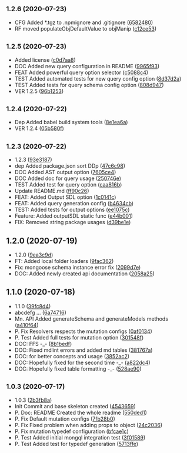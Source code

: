 ## <small>1.2.6 (2020-07-23)</small>

* CFG Added *.tgz to .npmignore and .gitignore ([6582480](https://github.com/Devorein/mongql/commit/6582480))
* RF moved populateObjDefaultValue to objManip ([c12ce53](https://github.com/Devorein/mongql/commit/c12ce53))

## <small>1.2.5 (2020-07-23)</small>

* Added license ([c0d7aa8](https://github.com/Devorein/mongql/commit/c0d7aa8))
* DOC Added new query configuration in README ([9965f93](https://github.com/Devorein/mongql/commit/9965f93))
* FEAT Added powerful query option selector ([c5088c4](https://github.com/Devorein/mongql/commit/c5088c4))
* TEST Added automated tests for new query config option ([8d37d2a](https://github.com/Devorein/mongql/commit/8d37d2a))
* TEST Added tests for query schema config option ([808d947](https://github.com/Devorein/mongql/commit/808d947))
* VER 1.2.5 ([96b1253](https://github.com/Devorein/mongql/commit/96b1253))

## <small>1.2.4 (2020-07-22)</small>

* Dep Added babel build system tools ([8e1ea6a](https://github.com/Devorein/mongql/commit/8e1ea6a))
* VER 1.2.4 ([05b580f](https://github.com/Devorein/mongql/commit/05b580f))

## <small>1.2.3 (2020-07-22)</small>

* 1.2.3 ([93e3187](https://github.com/Devorein/mongql/commit/93e3187))
* dep Added package.json sort DDp ([47c6c98](https://github.com/Devorein/mongql/commit/47c6c98))
* DOC Added AST output option ([7605ce4](https://github.com/Devorein/mongql/commit/7605ce4))
* DOC Added doc for query usage ([250746e](https://github.com/Devorein/mongql/commit/250746e))
* TEST Added test for query option ([caa816b](https://github.com/Devorein/mongql/commit/caa816b))
* Update README.md ([ff90c26](https://github.com/Devorein/mongql/commit/ff90c26))
* FEAT: Added Output SDL option ([1c0141c](https://github.com/Devorein/mongql/commit/1c0141c))
* FEAT: Added query generation config ([b4634cb](https://github.com/Devorein/mongql/commit/b4634cb))
* TEST: Added tests for output options ([ee1075c](https://github.com/Devorein/mongql/commit/ee1075c))
* Feature: Added outputSDL static func ([e44b001](https://github.com/Devorein/mongql/commit/e44b001))
* FIX: Removed string package usages ([d39be1e](https://github.com/Devorein/mongql/commit/d39be1e))

## 1.2.0 (2020-07-19)

* 1.2.0 ([9ea3c9d](https://github.com/Devorein/mongql/commit/9ea3c9d))
* FT: Added local folder loaders ([9fac362](https://github.com/Devorein/mongql/commit/9fac362))
* Fix: mongoose schema instance error fix ([2099d7e](https://github.com/Devorein/mongql/commit/2099d7e))
* DOC: Added newly created api documentation ([2058a25](https://github.com/Devorein/mongql/commit/2058a25))

## 1.1.0 (2020-07-18)

* 1.1.0 ([39fc8d4](https://github.com/Devorein/mongql/commit/39fc8d4))
* abcdefg ... ([6a74716](https://github.com/Devorein/mongql/commit/6a74716))
* Mn. API Added generateSchema and generateModels methods ([a410f64](https://github.com/Devorein/mongql/commit/a410f64))
* P. Fix Resolvers respects the mutation configs ([0af0134](https://github.com/Devorein/mongql/commit/0af0134))
* P. Test Added full tests for mutation option ([301548f](https://github.com/Devorein/mongql/commit/301548f))
* DOC: FFS -_- ([8b1bedf](https://github.com/Devorein/mongql/commit/8b1bedf))
* DOC: Fixed mdlint errors and added md tables ([381767a](https://github.com/Devorein/mongql/commit/381767a))
* DOC: for better concepts and usage ([3852ac2](https://github.com/Devorein/mongql/commit/3852ac2))
* DOC: Hopefully fixed for the second time -_- ([a822dc4](https://github.com/Devorein/mongql/commit/a822dc4))
* DOC: Hopefully fixed table formatting -_- ([528ae90](https://github.com/Devorein/mongql/commit/528ae90))

## <small>1.0.3 (2020-07-17)</small>

* 1.0.3 ([2b3fb8a](https://github.com/Devorein/mongql/commit/2b3fb8a))
* Init Commit and base skeleton created ([4543659](https://github.com/Devorein/mongql/commit/4543659))
* P. Doc: README Created the whole readme ([550ded1](https://github.com/Devorein/mongql/commit/550ded1))
* P. Fix Default mutation configs ([7fb28b0](https://github.com/Devorein/mongql/commit/7fb28b0))
* P. Fix Fixed problem when adding props to object ([24c2036](https://github.com/Devorein/mongql/commit/24c2036))
* P. Fix mutation typedef configuration ([bfcae1c](https://github.com/Devorein/mongql/commit/bfcae1c))
* P. Test Added initial mongql integration test ([3f01589](https://github.com/Devorein/mongql/commit/3f01589))
* P. Test Added test for typedef generation ([5713ffe](https://github.com/Devorein/mongql/commit/5713ffe))
